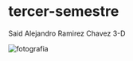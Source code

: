 # tercer-semestre

Said Alejandro Ramirez Chavez 3-D

![fotografia](https://github.com/user-attachments/assets/4df7faa6-7c28-439b-876b-631bcf728403)
